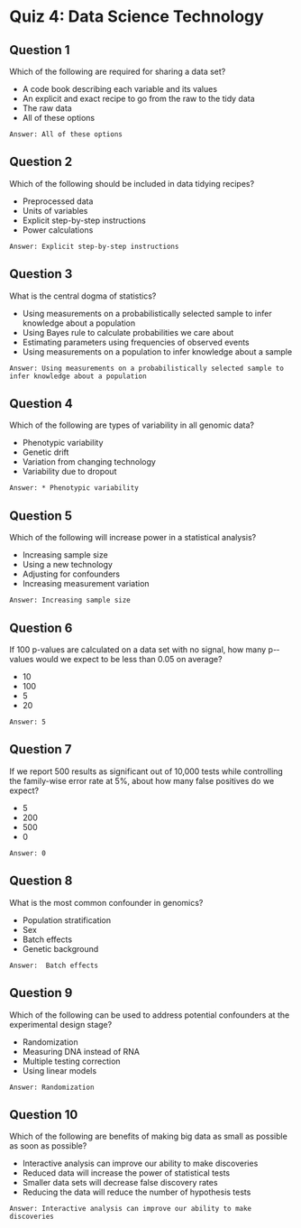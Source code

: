 # Quiz 4: Data Science Technology

## Question 1
Which of the following are required for sharing a data set?
* A code book describing each variable and its values
* An explicit and exact recipe to go from the raw to the tidy data
* The raw data
* All of these options
```
Answer: All of these options 
```

## Question 2
Which of the following should be included in data tidying recipes?
* Pre­processed data
* Units of variables
* Explicit step-by-step instructions
* Power calculations
```
Answer: Explicit step-by-step instructions
```

## Question 3
What is the central dogma of statistics?
* Using measurements on a probabilistically selected sample to infer knowledge about a population
* Using Bayes rule to calculate probabilities we care about
* Estimating parameters using frequencies of observed events
* Using measurements on a population to infer knowledge about a sample
```
Answer: Using measurements on a probabilistically selected sample to infer knowledge about a population
```

## Question 4
Which of the following are types of variability in all genomic data?
* Phenotypic variability
* Genetic drift
* Variation from changing technology
* Variability due to dropout
```
Answer: * Phenotypic variability
```

## Question 5
Which of the following will increase power in a statistical analysis?
* Increasing sample size
* Using a new technology
* Adjusting for confounders
* Increasing measurement variation
```
Answer: Increasing sample size
```

## Question 6
If 100 p­-values are calculated on a data set with no signal, how many p-­values would we expect to be less than 0.05 on average?
* 10
* 100
* 5
* 20
```
Answer: 5
```


## Question 7
If we report 500 results as significant out of 10,000 tests while controlling the family-­wise error rate at 5%, about how many false positives do we expect?
* 5
* 200
* 500
* 0
```
Answer: 0 
```

## Question 8
What is the most common confounder in genomics?
* Population stratification
* Sex
* Batch effects
* Genetic background
```
Answer:  Batch effects
```

## Question 9
Which of the following can be used to address potential confounders at the experimental design stage?
* Randomization
* Measuring DNA instead of RNA
* Multiple testing correction
* Using linear models
```
Answer: Randomization
```

## Question 10
Which of the following are benefits of making big data as small as possible as soon as possible?
* Interactive analysis can improve our ability to make discoveries
* Reduced data will increase the power of statistical tests
* Smaller data sets will decrease false discovery rates
* Reducing the data will reduce the number of hypothesis tests
```
Answer: Interactive analysis can improve our ability to make discoveries
```
